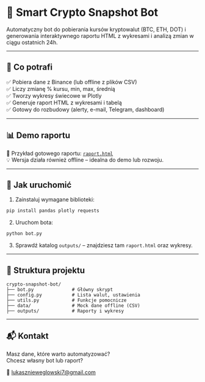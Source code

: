 
# 🤖 Smart Crypto Snapshot Bot

Automatyczny bot do pobierania kursów kryptowalut (BTC, ETH, DOT) i generowania interaktywnego raportu HTML z wykresami i analizą zmian w ciągu ostatnich 24h.

---

## 🔧 Co potrafi

✅ Pobiera dane z Binance (lub offline z plików CSV)  
✅ Liczy zmianę % kursu, min, max, średnią  
✅ Tworzy wykresy świecowe w Plotly  
✅ Generuje raport HTML z wykresami i tabelą  
✅ Gotowy do rozbudowy (alerty, e-mail, Telegram, dashboard)

---

## 📊 Demo raportu

📄 Przykład gotowego raportu: [`raport.html`](outputs/raport.html)  
💡 Wersja działa również offline – idealna do demo lub rozwoju.

---

## 🚀 Jak uruchomić

1. Zainstaluj wymagane biblioteki:
```bash
pip install pandas plotly requests
```

2. Uruchom bota:
```bash
python bot.py
```

3. Sprawdź katalog `outputs/` – znajdziesz tam `raport.html` oraz wykresy.

---

## 📁 Struktura projektu

```
crypto-snapshot-bot/
├── bot.py              # Główny skrypt
├── config.py           # Lista walut, ustawienia
├── utils.py            # Funkcje pomocnicze
├── data/               # Mock dane offline (CSV)
├── outputs/            # Raporty i wykresy
```

---

## 📬 Kontakt

Masz dane, które warto automatyzować?  
Chcesz własny bot lub raport?

📩 lukasznieweglowski7@gmail.com

